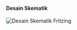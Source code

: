 <h4>Desain Skematik</h4>
<img src="https://example.com/path/to/image.jpg" alt="Desain Skematik Fritzing">
